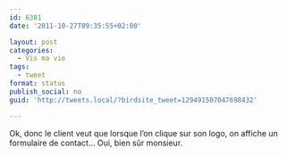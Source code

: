```yaml
---
id: 6381
date: '2011-10-27T09:35:55+02:00'

layout: post
categories:
  - Vis ma vie
tags:
  - tweet
format: status
publish_social: no
guid: 'http://tweets.local/?birdsite_tweet=129491507047698432'

---
```


Ok, donc le client veut que lorsque l’on clique sur son logo, on affiche un formulaire de contact… Oui, bien sûr monsieur.